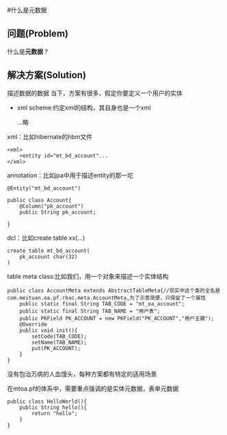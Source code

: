 #什么是元数据
## 问题(Problem)
什么是**元数据**？
## 解决方案(Solution)
描述数据的数据
当下，方案有很多，假定你要定义一个用户的实体

*  xml scheme:约定xml的结构，其自身也是一个xml
	
	...略
	
  xml：比如hibernate的hbm文件
	
	<xml>
		<entity id="mt_bd_account"...
	</xml>
	
  annotation：比如jpa中用于描述entity的那一坨
	
	@Entity("mt_bd_account")
	
	public class Account{
		@Column("pk_account")
		public String pk_account;
		
	}
	
  dcl：比如create table xx(…)
	
	create table mt_bd_account(
		pk_account char(32)
	)
	
  table meta class:比如我们，用一个对象来描述一个实体结构
	
	public class AccountMeta extends AbstractTableMeta{//现实中这个类的全名是com.meituan.oa.pf.rbac.meta.AccountMeta,为了示意简便，只保留了一个属性
		public static final String TAB_CODE = "mt_oa_account";
		public static final String TAB_NAME = "用户表";
		public PKField PK_ACCOUNT = new PKField("PK_ACCOUNT","用户主键");
		@Override
		public void init(){
			setCode(TAB_CODE);
			setName(TAB_NAME);
			put(PK_ACCOUNT);
		}
	}

没有包治万病的人血馒头，每种方案都有特定的适用场景

在mtoa.pf的体系中，需要重点强调的是实体元数据，表单元数据
	
	public class HelloWorld(){
		public String hello(){
			return "hello";
		}
	}


